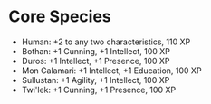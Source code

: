 # Core Species
- Human: +2 to any two characteristics, 110 XP 
- Bothan: +1 Cunning, +1 Intellect, 100 XP 
- Duros: +1 Intellect, +1 Presence, 100 XP 
- Mon Calamari: +1 Intellect, +1 Education, 100 XP 
- Sullustan: +1 Agility, +1 Intellect, 100 XP 
- Twi'lek: +1 Cunning, +1 Presence, 100 XP
